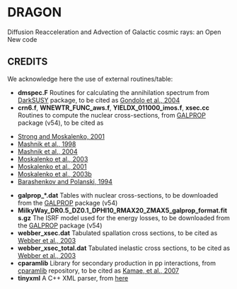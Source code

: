 # DRAGON
Diffusion Reacceleration and Advection of Galactic cosmic rays: an Open New code

## CREDITS

We acknowledge here the use of external routines/table:
* **dmspec.F** Routines for calculating the annihilation spectrum from [DarkSUSY](http://www.darksusy.org) package, to be cited as [Gondolo et al., 2004](http://arxiv.org/abs/astro-ph/0406204)
* **crn6.f**, **WNEWTR_FUNC_aws.f**, **YIELDX_011000_imos.f**, **xsec.cc** Routines to compute the nuclear cross-sections, from [GALPROP](http://galprop.stanford.edu) package (v54), to be cited as
- [Strong and Moskalenko, 2001](http://adsabs.harvard.edu/abs/2001AdSpR..27..717S)
- [Mashnik et al., 1998](http://adsabs.harvard.edu/abs/1998nucl.th..12071M)
- [Mashnik et al., 2004](http://adsabs.harvard.edu/abs/2004AdSpR..34.1288M)
- [Moskalenko et al., 2003](http://adsabs.harvard.edu/abs/2003ICRC....4.1969M)
- [Moskalenko et al., 2001](http://adsabs.harvard.edu/abs/2001ICRC....5.1836M)
- [Moskalenko et al., 2003b](http://adsabs.harvard.edu/abs/2003ApJ...586.1050M)
- [Barashenkov and Polanski, 1994](http://lt-jds.jinr.ru/record/5725?ln=en)
* **galprop_*.dat** Tables with nuclear cross-sections, to be downloaded from the [GALPROP](http://galprop.stanford.edu) package (v54)
* **MilkyWay_DR0.5_DZ0.1_DPHI10_RMAX20_ZMAX5_galprop_format.fits.gz** The ISRF model used for the energy losses, to be downloaded from the [GALPROP](http://galprop.stanford.edu) package (v54)
* **webber_xsec.dat** Tabulated spallation cross sections, to be cited as [Webber et al., 2003](http://adsabs.harvard.edu/abs/2003ApJS..144..153W)
* **webber_xsec_total.dat** Tabulated inelastic cross sections, to be cited as [Webber et al., 2003](http://adsabs.harvard.edu/abs/2003ApJS..144..153W)
* **cparamlib** Library for secondary production in pp interactions, from [cparamlib](https://github.com/niklask/cparamlib) repository, to be cited as [Kamae, et al., 2007](https://arxiv.org/abs/astro-ph/0605581)
* **tinyxml** A C++ XML parser, from [here](http://www.grinninglizard.com/tinyxml)